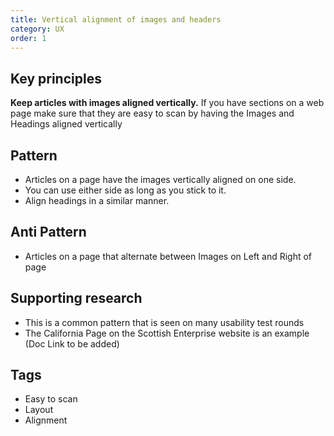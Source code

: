 ```yaml
---
title: Vertical alignment of images and headers
category: UX
order: 1
---
```


## Key principles ##
**Keep articles with images aligned vertically.**
If you have sections on a web page make sure that they are easy to scan by having the Images and Headings aligned vertically

## Pattern
- Articles on a page have the images vertically aligned on one side.
- You can use either side as long as you stick to it.
- Align headings in a similar manner.  

## Anti Pattern
- Articles on a page that alternate between Images on Left and Right of page

## Supporting research
- This is a common pattern that is seen on many usability test rounds
- The California Page on the Scottish Enterprise website is an example (Doc Link to be added)

## Tags
- Easy to scan
- Layout
- Alignment
